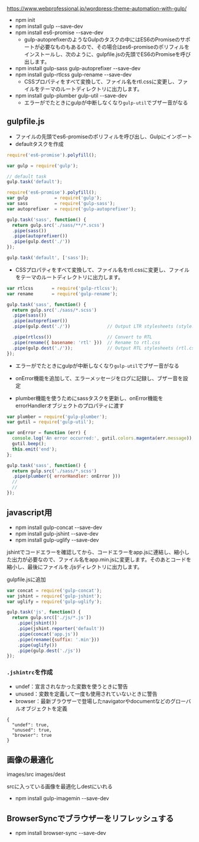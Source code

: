 https://www.webprofessional.jp/wordpress-theme-automation-with-gulp/
- npm init
- npm install gulp --save-dev
- npm install es6-promise --save-dev
    - gulp-autoprefixerのようなGulpのタスクの中にはES6のPromiseのサポートが必要なものもあるので、その場合はes6-promiseのポリフィルをインストールし、次のように、gulpfile.jsの先頭でES6のPromiseを呼び出します。
- npm install gulp-sass gulp-autoprefixer --save-dev
- npm install gulp-rtlcss gulp-rename --save-dev
    - CSSプロパティをすべて変換して、ファイル名をrtl.cssに変更し、ファイルをテーマのルートディレクトリに出力します。
- npm install gulp-plumber gulp-util --save-dev
    - エラーがでたときにgulpが中断しなくなり`gulp-util`でブザー音がなる

## gulpfile.js

- ファイルの先頭でes6-promiseのポリフィルを呼び出し、Gulpにインポート
- defaultタスクを作成

```gulpfile.js
require('es6-promise').polyfill();

var gulp = require('gulp');

// default task
gulp.task('default');
```


```gulpfile.js
require('es6-promise').polyfill();
var gulp          = require('gulp');
var sass          = require('gulp-sass');
var autoprefixer  = require('gulp-autoprefixer');

gulp.task('sass', function() {
  return gulp.src('./sass/**/*.scss')
  .pipe(sass())
  .pipe(autoprefixer())
  .pipe(gulp.dest('./'))
});

gulp.task('default', ['sass']);
```

- CSSプロパティをすべて変換して、ファイル名をrtl.cssに変更し、ファイルをテーマのルートディレクトリに出力します。

```gulpfile.js
var rtlcss       = require('gulp-rtlcss');
var rename       = require('gulp-rename');

gulp.task('sass', function() {
  return gulp.src('./sass/*.scss')
  .pipe(sass())
  .pipe(autoprefixer())
  .pipe(gulp.dest('./'))              // Output LTR stylesheets (style.css)

  .pipe(rtlcss())                     // Convert to RTL
  .pipe(rename({ basename: 'rtl' }))  // Rename to rtl.css
  .pipe(gulp.dest('./'));             // Output RTL stylesheets (rtl.css)
});
```

- エラーがでたときにgulpが中断しなくなり`gulp-util`でブザー音がなる

- onError機能を追加して、エラーメッセージをログに記録し、ブザー音を設定
- plumber機能を使うためにsassタスクを更新し、onError機能をerrorHandlerオブジェクトのプロパティに渡す

```gulpfile.js
var plumber = require('gulp-plumber');
var gutil = require('gulp-util');

var onError = function (err) {
  console.log('An error occurred:', gutil.colors.magenta(err.message));
  gutil.beep();
  this.emit('end');
};

gulp.task('sass', function() {
  return gulp.src('./sass/*.scss')
  .pipe(plumber({ errorHandler: onError }))
  //
  //
});
```

## javascript用
- npm install gulp-concat --save-dev
- npm install gulp-jshint --save-dev
- npm install gulp-uglify --save-dev

jshintでコードエラーを確認してから、コードエラーをapp.jsに連結し、縮小した出力が必要なので、ファイル名をapp.min.jsに変更します。そのあとコードを縮小し、最後にファイルを./jsディレクトリに出力します。


gulpfile.jsに追加
```gulpfile.js
var concat = require('gulp-concat');
var jshint = require('gulp-jshint');
var uglify = require('gulp-uglify');

gulp.task('js', function() {
  return gulp.src(['./js/*.js'])
    .pipe(jshint())
    .pipe(jshint.reporter('default'))
    .pipe(concat('app.js'))
    .pipe(rename({suffix: '.min'}))
    .pipe(uglify())
    .pipe(gulp.dest('./js'))
});
```

### `.jshintrc`を作成

- undef：宣言されなかった変数を使うときに警告
- unused：変数を定義して一度も使用されていないときに警告
- browser：最新ブラウザーで登場したnavigatorやdocumentなどのグローバルオブジェクトを定義

```.jshintrc
{
  "undef": true,
  "unused": true,
  "browser": true
}
```

## 画像の最適化
images/src
images/dest

srcに入っている画像を最適化しdestにいれる

- npm install gulp-imagemin --save-dev

## BrowserSyncでブラウザーをリフレッシュする
- npm install browser-sync --save-dev
